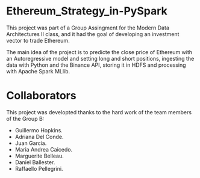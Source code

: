 # Ethereum_Strategy_in-PySpark
This project was part of a Group Assingment for the Modern Data Architectures II class, and it had the goal of developing an investment vector to trade Ethereum.

The main idea of the project is to predicte the close price of Ethereum with an Autoregressive model and setting long and short positions, ingesting the data with Python and the Binance API, storing it in HDFS and processing with Apache Spark MLlib.

# Collaborators

This project was developted thanks to the hard work of the team members of the Group B:
- Guillermo Hopkins.
- Adriana Del Conde.
- Juan García.
- Maria Andrea Caicedo.
- Marguerite Belleau.
- Daniel Ballester.
- Raffaello Pellegrini.

